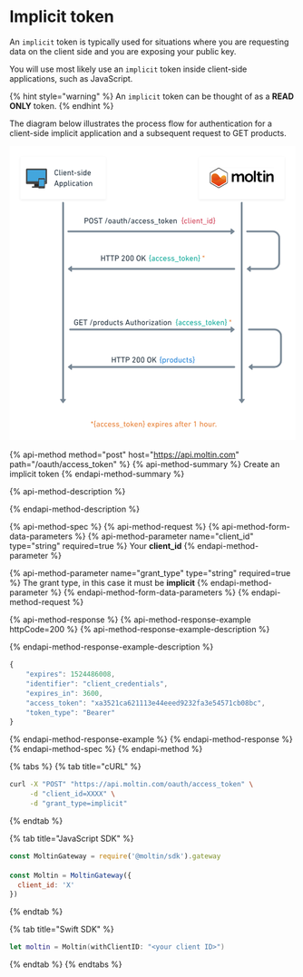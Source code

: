 # Implicit token

An `implicit` token is typically used for situations where you are requesting data on the client side and you are exposing your public key.

You will use most likely use an `implicit` token inside client-side applications, such as JavaScript.

{% hint style="warning" %}
An `implicit` token can be thought of as a **READ ONLY** token.
{% endhint %}

The diagram below illustrates the process flow for authentication for a client-side implicit application and a subsequent request to GET products.

![](../../.gitbook/assets/authentication-flow-implicit-2x.png)

{% api-method method="post" host="https://api.moltin.com" path="/oauth/access\_token" %}
{% api-method-summary %}
Create an implicit token
{% endapi-method-summary %}

{% api-method-description %}

{% endapi-method-description %}

{% api-method-spec %}
{% api-method-request %}
{% api-method-form-data-parameters %}
{% api-method-parameter name="client\_id" type="string" required=true %}
Your **client\_id**
{% endapi-method-parameter %}

{% api-method-parameter name="grant\_type" type="string" required=true %}
The grant type, in this case it must be **implicit**
{% endapi-method-parameter %}
{% endapi-method-form-data-parameters %}
{% endapi-method-request %}

{% api-method-response %}
{% api-method-response-example httpCode=200 %}
{% api-method-response-example-description %}

{% endapi-method-response-example-description %}

```javascript
{
    "expires": 1524486008,
    "identifier": "client_credentials",
    "expires_in": 3600,
    "access_token": "xa3521ca621113e44eeed9232fa3e54571cb08bc",
    "token_type": "Bearer"
}
```
{% endapi-method-response-example %}
{% endapi-method-response %}
{% endapi-method-spec %}
{% endapi-method %}

{% tabs %}
{% tab title="cURL" %}
```bash
curl -X "POST" "https://api.moltin.com/oauth/access_token" \
     -d "client_id=XXXX" \
     -d "grant_type=implicit"
```
{% endtab %}

{% tab title="JavaScript SDK" %}
```javascript
const MoltinGateway = require('@moltin/sdk').gateway

const Moltin = MoltinGateway({
  client_id: 'X'
})
```
{% endtab %}

{% tab title="Swift SDK" %}
```swift
let moltin = Moltin(withClientID: "<your client ID>")
```
{% endtab %}
{% endtabs %}

